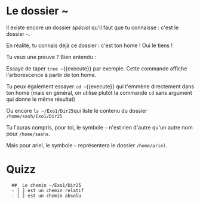 
# Le dossier  ~

Il existe encore un dossier *spécial* qu'il faut que tu connaisse : c'est le dossier `~`.

En réalité, tu connais déjà ce dossier : c'est ton home ! Oui le tiens !

Tu veux une preuve ? Bien entendu :

Essaye de taper `tree ~`{{execute}} par exemple. Cette commande affiche l'arborescence à partir de ton home.

Tu peux également essayer `cd ~`{{execute}} qui t'emmène directement dans ton home
(mais en général, on utilise plutôt la commande `cd` sans argument qui donne le même résultat)

Ou encore `ls ~/Exo1/Dir25`qui liste le contenu du dossier `/home/sash/Exo1/Dir25`

Tu l'auras compris, pour toi, le symbole `~` n'est rien d'autre qu'un autre nom pour `/home/sasha`.

Mais pour ariel, le symbole `~` représentera le dossier `/home/ariel`.


# Quizz

```{quizdown} 
  ##  Le chemin ~/Exo1/Dir25 
  - [ ] est un chemin relatif
  - [ ] est un chemin absolu
